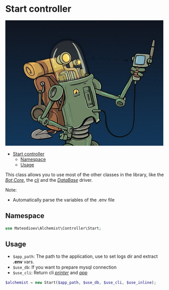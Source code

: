 # Start controller

![The alchemist - Ed Cardone](../images/ed-cardone-gps.jpg)

- [Start controller](#start-controller)
  - [Namespace](#namespace)
  - [Usage](#usage)

This class allows you to use most of the other classes in the library, like the *[Bot Core](../bot/readme.md)*, the *[cli](../cli/readme.md)* and the *[DataBase](../db/readme.md)* driver.

Note:
 - Automatically parse the variables of the .env file


## Namespace

```php
use Mateodioev\Alchemist\Controller\Start;
```

## Usage

- `$app_path`: The path to the application, use to set logs dir and extract **.env** vars.
- `$use_db`: If you want to prepare mysql connection
- `$use_cli`: Return cli *[printer](../cli/readme.md)* and *[app](../cli/readme.md)*

```php
$alchemist = new Start($app_path, $use_db, $use_cli, $use_inline);
```